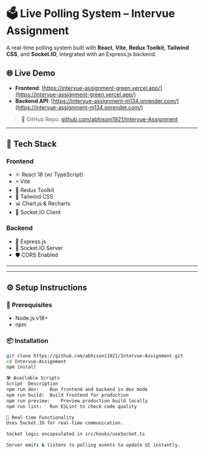 # 🗳️ Live Polling System – Intervue Assignment

A real-time polling system built with **React**, **Vite**, **Redux Toolkit**, **Tailwind CSS**, and **Socket.IO**, integrated with an Express.js backend.

## 🌐 Live Demo

- **Frontend**: [https://intervue-assignment-green.vercel.app/](https://intervue-assignment-green.vercel.app/)
- **Backend API**: [https://intervue-assignment-m134.onrender.com/](https://intervue-assignment-m134.onrender.com/)

> 🔗 GitHub Repo: [github.com/abhisoni1921/Intervue-Assignment](https://github.com/abhisoni1921/Intervue-Assignment)

---

## 🧰 Tech Stack

### Frontend
- ⚛️ React 18 (w/ TypeScript)
- ⚡ Vite
- 🧠 Redux Toolkit
- 💅 Tailwind CSS
- 📊 Chart.js & Recharts
- 🔌 Socket.IO Client

### Backend
- 🚂 Express.js
- 🔌 Socket.IO Server
- 🛡️ CORS Enabled

---


---

## ⚙️ Setup Instructions

### 🔧 Prerequisites
- Node.js v18+
- npm

### 📦 Installation

```bash
git clone https://github.com/abhisoni1921/Intervue-Assignment.git
cd Intervue-Assignment
npm install

🛠️ Available Scripts
Script	Description
npm run dev:	Run frontend and backend in dev mode
npm run build:	Build frontend for production
npm run preview:	Preview production build locally
npm run lint:	Run ESLint to check code quality

🔌 Real-time Functionality
Uses Socket.IO for real-time communication.

Socket logic encapsulated in src/hooks/useSocket.ts

Server emits & listens to polling events to update UI instantly.
